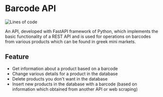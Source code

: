 # Barcode API 


![Lines of code](https://img.shields.io/tokei/lines/github/rkeytech/barcode-api?label=Total%20Lines&style=flat-square)


An API, developed with FastAPI framework of Python, which implements the basic functionality of a REST API and is used for operations on barcodes from various products which can be found in greek mini markets.

## Feature
* Get information about a product based on a barcode
* Change various details for a product in the database
* Delete products you don't want in the database
* Insert new products in the database with a barcode (based on information which obtained from another API or web scraping)
